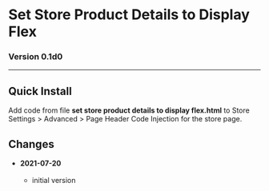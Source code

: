 # Set Store Product Details to Display Flex

### Version 0.1d0

---

## Quick Install

Add code from file **set store product details to display flex.html** to Store
Settings > Advanced > Page Header Code Injection for the store page.

## Changes

<!-- * **2021-07-01**
<br><br>
  * added code to change read more link
  * use twcsl
  * bumped version to 0.1d2
  <br><br -->
* **2021-07-20**
<br><br>
  * initial version

